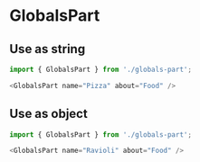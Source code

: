 # GlobalsPart

## Use as string

```js
import { GlobalsPart } from './globals-part';

<GlobalsPart name="Pizza" about="Food" />
```

## Use as object

```js
import { GlobalsPart } from './globals-part';

<GlobalsPart name="Ravioli" about="Food" />
```
